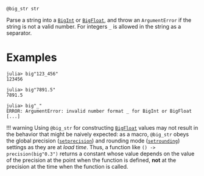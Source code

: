 ```
@big_str str
```

Parse a string into a [`BigInt`](@ref) or [`BigFloat`](@ref), and throw an `ArgumentError` if the string is not a valid number. For integers `_` is allowed in the string as a separator.

# Examples

```jldoctest
julia> big"123_456"
123456

julia> big"7891.5"
7891.5

julia> big"_"
ERROR: ArgumentError: invalid number format _ for BigInt or BigFloat
[...]
```

!!! warning
    Using `@big_str` for constructing [`BigFloat`](@ref) values may not result in the behavior that might be naively expected: as a macro, `@big_str` obeys the global precision ([`setprecision`](@ref)) and rounding mode ([`setrounding`](@ref)) settings as they are at *load time*. Thus, a function like `() -> precision(big"0.3")` returns a constant whose value depends on the value of the precision at the point when the function is defined, **not** at the precision at the time when the function is called.

